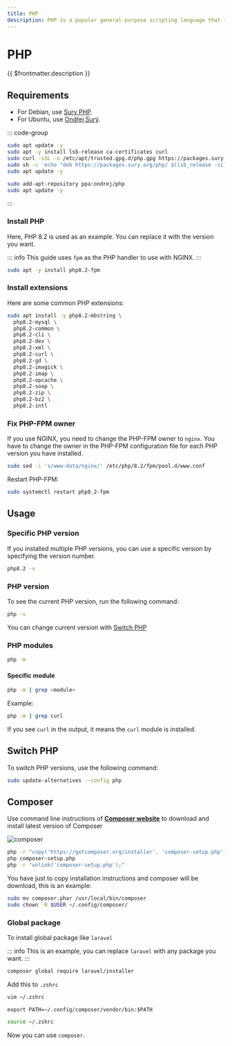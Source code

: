 ```yaml
---
title: PHP
description: PHP is a popular general-purpose scripting language that is especially suited to web development.
---
```


# PHP

{{ $frontmatter.description }}

## Requirements

- For Debian, use [Sury PHP](https://deb.sury.org/).
- For Ubuntu, use [Ondřej Surý](https://launchpad.net/~ondrej/+archive/ubuntu/php).

::: code-group

```sh [Debian]
sudo apt update -y
sudo apt -y install lsb-release ca-certificates curl
sudo curl -sSL -o /etc/apt/trusted.gpg.d/php.gpg https://packages.sury.org/php/apt.gpg
sudo sh -c 'echo "deb https://packages.sury.org/php/ $(lsb_release -sc) main" > /etc/apt/sources.list.d/php.list'
sudo apt update -y
```

```sh [Ubuntu]
sudo add-apt-repository ppa:ondrej/php
sudo apt update -y
```

:::

### Install PHP

Here, PHP 8.2 is used as an example. You can replace it with the version you want.

::: info
This guide uses `fpm` as the PHP handler to use with NGINX.
:::

```sh
sudo apt -y install php8.2-fpm
```

### Install extensions

Here are some common PHP extensions:

```sh
sudo apt install -y php8.2-mbstring \
  php8.2-mysql \
  php8.2-common \
  php8.2-cli \
  php8.2-dev \
  php8.2-xml \
  php8.2-curl \
  php8.2-gd \
  php8.2-imagick \
  php8.2-imap \
  php8.2-opcache \
  php8.2-soap \
  php8.2-zip \
  php8.2-bz2 \
  php8.2-intl
```

### Fix PHP-FPM owner

If you use NGINX, you need to change the PHP-FPM owner to `nginx`. You have to change the owner in the PHP-FPM configuration file for each PHP version you have installed.

```sh
sudo sed -i 's/www-data/nginx/' /etc/php/8.2/fpm/pool.d/www.conf
```

Restart PHP-FPM:

```sh
sudo systemctl restart php8.2-fpm
```

## Usage

### Specific PHP version

If you installed multiple PHP versions, you can use a specific version by specifying the version number.

```sh
php8.2 -v
```

### PHP version

To see the current PHP version, run the following command:

```sh
php -v
```

You can change current version with [Switch PHP](/server/binaries/php#switch-php)

### PHP modules

```sh
php -m
```

#### Specific module

```sh
php -m | grep <module>
```

Example:

```sh
php -m | grep curl
```

If you see `curl` in the output, it means the `curl` module is installed.

## Switch PHP

To switch PHP versions, use the following command:

```sh
sudo update-alternatives --config php
```

## Composer

Use command line instructions of [**Composer website**](https://getcomposer.org/download/) to download and install latest version of Composer

![composer](/docs/composer.jpg)

```sh
php -r "copy('https://getcomposer.org/installer', 'composer-setup.php');"
php composer-setup.php
php -r "unlink('composer-setup.php');"
```

You have just to copy installation instructions and composer will be download, this is an example:

```sh
sudo mv composer.phar /usr/local/bin/composer
sudo chown -R $USER ~/.config/composer/
```

### Global package

To install global package like `laravel`

::: info
This is an example, you can replace `laravel` with any package you want.
:::

```sh
composer global require laravel/installer
```

Add this to `.zshrc`

```sh
vim ~/.zshrc
```

```sh[~/.zshrc]
export PATH=~/.config/composer/vendor/bin:$PATH
```

```sh
source ~/.zshrc
```

Now you can use `composer`.
